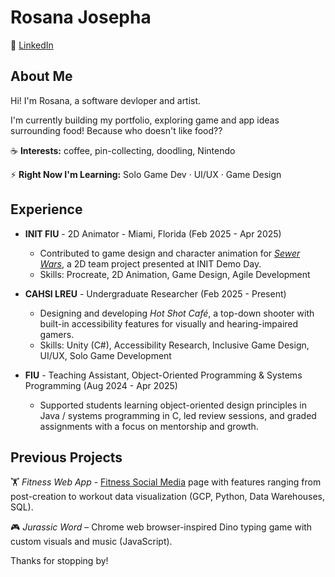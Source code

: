 # Rosana Josepha

💼 [LinkedIn](https://www.linkedin.com/in/rosana-josepha/)

## About Me

Hi! I'm Rosana, a software devloper and artist. 

I'm currently building my portfolio, exploring game and app ideas surrounding food! Because who doesn't like food??

☕️ **Interests:** coffee, pin-collecting, doodling, Nintendo

⚡️ **Right Now I'm Learning:** Solo Game Dev · UI/UX · Game Design
## Experience

- **INIT FIU** - 2D Animator - Miami, Florida (Feb 2025 - Apr 2025)  
  - Contributed to game design and character animation for [*Sewer Wars*](https://raaee.itch.io/sewer-wars), a 2D team project presented at INIT Demo Day.  
  - Skills: Procreate, 2D Animation, Game Design, Agile Development

- **CAHSI LREU** - Undergraduate Researcher (Feb 2025 - Present)
  - Designing and developing *Hot Shot Café*, a top-down shooter with built-in accessibility features for visually and hearing-impaired gamers.  
  - Skills: Unity (C#), Accessibility Research, Inclusive Game Design, UI/UX, Solo Game Development

- **FIU** - Teaching Assistant, Object-Oriented Programming & Systems Programming (Aug 2024 - Apr 2025)  
  - Supported students learning object-oriented design principles in Java / systems programming in C, led review sessions, and graded assignments with a focus on mentorship and growth.

## Previous Projects

🏋 *Fitness Web App* - [Fitness Social Media](https://my-ai-shoe-starter-86677331641.us-central1.run.app/) page with features ranging from post-creation to workout data visualization (GCP, Python, Data Warehouses, SQL).

🎮 *Jurassic Word* – Chrome web browser-inspired Dino typing game with custom visuals and music (JavaScript).

Thanks for stopping by!
